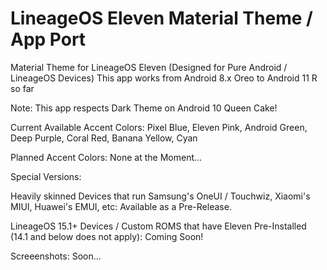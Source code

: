 # LineageOS Eleven Material Theme / App Port
 Material Theme for LineageOS Eleven (Designed for Pure Android / LineageOS Devices)
 This app works from Android 8.x Oreo to Android 11 R so far
 
 Note: This app respects Dark Theme on Android 10 Queen Cake!
 
 Current Available Accent Colors: Pixel Blue, Eleven Pink, Android Green, Deep Purple, Coral Red, Banana Yellow, Cyan
 
 Planned Accent Colors: None at the Moment...

 Special Versions:
 
 Heavily skinned Devices that run Samsung's OneUI / Touchwiz, Xiaomi's MIUI, Huawei's EMUI, etc: Available as a Pre-Release.
 
 LineageOS 15.1+ Devices / Custom ROMS that have Eleven Pre-Installed (14.1 and below does not apply): Coming Soon!

 Screeenshots: Soon...
